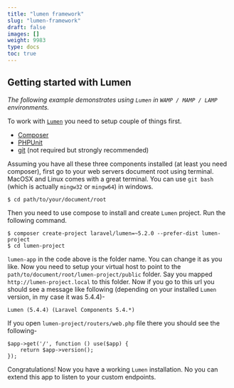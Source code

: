 ```yaml
---
title: "lumen framework"
slug: "lumen-framework"
draft: false
images: []
weight: 9983
type: docs
toc: true
---
```


## Getting started with Lumen
*The following example demonstrates using `Lumen` in `WAMP / MAMP / LAMP` environments.*

To work with [`Lumen`][4] you need to setup couple of things first.
* [Composer][1]
* [PHPUnit][2]
* [git][3] (not required but strongly recommended)

Assuming you have all these three components installed (at least you need composer), first go to your web servers document root using terminal. MacOSX and Linux comes with a great terminal. You can use `git bash` (which is actually `mingw32` or `mingw64`) in windows.

    $ cd path/to/your/document/root

Then you need to use compose to install and create `Lumen` project. Run the following command.

    $ composer create-project laravel/lumen=~5.2.0 --prefer-dist lumen-project
    $ cd lumen-project

`lumen-app` in the code above is the folder name. You can change it as you like. Now you need to setup your virtual host to point to the `path/to/document/root/lumen-project/public` folder. Say you mapped `http://lumen-project.local` to this folder. Now if you go to this url you should see a message like following (depending on your installed `Lumen` version, in my case it was 5.4.4)-

    Lumen (5.4.4) (Laravel Components 5.4.*)


If you open `lumen-project/routers/web.php` file there you should see the following-

    $app->get('/', function () use($app) {
        return $app->version();
    });

Congratulations! Now you have a working `Lumen` installation. No you can extend this app to listen to your custom endpoints.



  [1]: https://getcomposer.org/
  [2]: https://phpunit.de/
  [3]: https://git-scm.com/
  [4]: https://lumen.laravel.com

